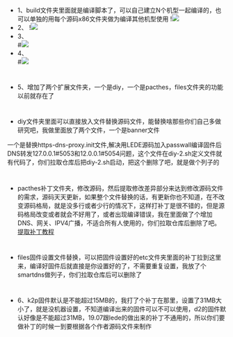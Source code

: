 - 1、build文件夹里面就是编译脚本了，可以自己建立N个机型一起编译的，也可以单独的用每个源码x86文件夹做为编译其他机型使用
!<img src="https://github.com/danshui-git/shuoming/blob/master/doc/x1.png" />
- 2、
!<img src="https://github.com/danshui-git/shuoming/blob/master/doc/x2.png" />
- 3、<br>
#<img src="https://github.com/danshui-git/shuoming/blob/master/doc/x3.png" />
- 4、<br>
#<img src="https://github.com/danshui-git/shuoming/blob/master/doc/x4.png" />
#
- 5、增加了两个扩展文件夹，一个是diy，一个是pacthes，files文件夹的功能以前就存在了
#
- diy文件夹里面可以直接放入文件替换源码文件，能替换啥那些你们自己多做研究吧，我做里面放了两个文件，一个是banner文件<br>

一个是替换https-dns-proxy.init文件,解决用LEDE源码加入passwall编译固件后DNS转发127.0.0.1#5053和12.0.0.1#5054问题，这个文件在diy-2.sh定义文件就有代码了，你们拉取仓库后把diy-2.sh启动，把这个删除了吧，就是做个列子的
#
- pacthes补丁文件夹，修改源码，然后提取修改差异部分来达到修改源码文件的需求，源码天天更新，如果整个文件替换的话，有更新你也不知道，在不改变源码格局，就是没多行或者少行的情况下，这样打补丁是很不错的，但是源码格局改变或者就会不好用了，或者出现编译错误，我在里面做了个增加DNS、网关、IPV4广播，不适合所有人使用的，你们拉取仓库后删除了吧。[提取补丁教程](https://github.com/danshui-git/shuoming/blob/master/buding.md)
#
- files固件设置文件替换，可以把固件设置好的etc文件夹里面的补丁拉到这里来，编译好固件后就直接是你设置好的了，不需要重复设置，我放了个smartdns做列子，你们拉取仓库后可以删除了
#
- 6、k2p固件默认是不能超过15MB的，我打了个补丁在那里，设置了31MB大小了，就是没机器设置，不知道编译出来的固件可以不可以使用，d2的固件默认好像是不能超过31MB，19.07跟lede的做出来的补丁不通用的，所以你们要做补丁的时候一到要根据各个作者源码文件来制作
